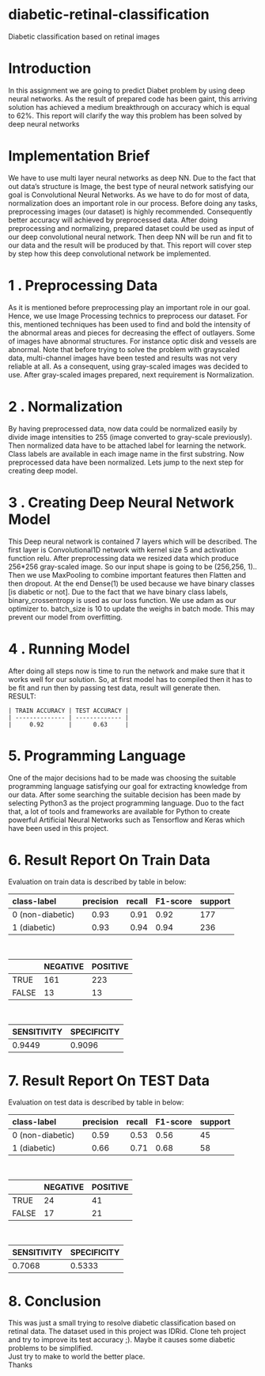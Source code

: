 # diabetic-retinal-classification
Diabetic classification based on retinal images

# Introduction
In this assignment we are going to predict Diabet problem by using deep neural networks. As the result of prepared code has been gaint, this arriving solution has achieved a medium breakthrough on accuracy which is equal to 62%. This report will clarify the way this problem has been solved by deep neural networks

# Implementation Brief
We have to use multi layer neural networks as deep NN. Due to the fact that out data’s structure is Image, the best type of neural network satisfying our goal is Convolutional Neural Networks. As we have to do for most of data, normalization does an important role in our process. Before doing any tasks, preprocessing images (our dataset) is highly recommended. Consequently better accuracy will achieved by preprocessed data. After doing preprocessing and normalizing, prepared dataset could be used as input of our deep convolutional neural network. Then deep NN will be run and fit to our data and the result will be produced by that. This report will cover step by step how this deep convolutional network be implemented.

# 1 . Preprocessing Data
As it is mentioned before preprocessing play an important role in our goal. Hence, we use Image Processing technics to preprocess our dataset. For this,  mentioned techniques has been used to find and bold the intensity of the abnormal areas and pieces for decreasing the effect of outlayers. Some of images have abnormal structures. For instance optic disk and vessels are abnormal. Note that before trying to solve the problem with grayscaled data, multi-channel images have been tested and results was not very reliable at all. As a consequent, using gray-scaled images was decided to use. After gray-scaled images prepared, next requirement is Normalization.

# 2 . Normalization
By having preprocessed data, now data could be normalized easily by divide image intensities to 255 (image converted to gray-scale previously). Then normalized data have to be attached label for learning the network. Class labels are available in each image name in the first substring. Now preprocessed data have been normalized. Lets jump to the next step for creating deep model.

# 3 . Creating Deep Neural Network Model
This Deep neural network is contained 7 layers which will be described. The first layer is Convolutional1D network with kernel size 5 and activation function relu. After preprocessing data we resized data which produce 256*256 gray-scaled image. So our input shape is going to be (256,256, 1).. Then we use MaxPooling to combine important features then Flatten and then dropout. At the end Dense(1) be used because we have binary classes [is diabetic or not]. Due to the fact that we have binary class labels, binary_crossentropy is used as our loss function. We use adam as our optimizer to. batch_size is 10 to update the weighs in batch mode. This may prevent our model from overfitting.

# 4 . Running Model
After doing all steps now is time to run the network and make sure that it works well for our solution. So, at first model has to compiled then it has to be fit and run then by passing test data, result will generate then.
</br>
RESULT:
</br>

    | TRAIN ACCURACY | TEST ACCURACY |
    | -------------- | ------------- |
    |     0.92       |      0.63     |
   
   
# 5. Programming Language
One of the major decisions had to be made was choosing the suitable programming language satisfying our goal for extracting knowledge from our data. After some searching the suitable decision has been made by selecting Python3 as the project programming language. Duo to the fact that, a lot of tools and frameworks are available for Python to create powerful Artificial Neural Networks such as Tensorflow and Keras which have been used in this project.




# 6. Result Report On Train Data
Evaluation on train data is described by table in below:

|   class-label    |   precision     |  recall |  F1-score  | support | 
| :--------------- |:---------------:| -------:| ---------- | ------- |
| 0 (non-diabetic) |      0.93       |  0.91   |    0.92    |   177   |
| 1 (diabetic)     |      0.93       |  0.94   |    0.94    |   236   |
</br>

|       | NEGATIVE | POSITIVE |
| ----- | -------- |  ------- |
| TRUE  |   161    |    223   |
| FALSE |    13    |    13    |
</br>

| SENSITIVITY | SPECIFICITY |
| ----------- | ----------- |
|    0.9449   |   0.9096    |


# 7. Result Report On TEST Data
Evaluation on test data is described by table in below:

|   class-label    |   precision     |  recall |  F1-score  | support | 
| :--------------- |:---------------:| -------:| ---------- | ------- |
| 0 (non-diabetic) |      0.59       |  0.53   |    0.56    |   45    |
| 1 (diabetic)     |      0.66       |  0.71   |    0.68    |   58    |
</br>

|       | NEGATIVE | POSITIVE |
| ----- | -------- |  ------- |
| TRUE  |    24    |    41    |
| FALSE |    17    |    21    |
</br>

| SENSITIVITY | SPECIFICITY |
| ----------- | ----------- |
|    0.7068   |   0.5333    |

# 8. Conclusion
This was just a small trying to resolve diabetic classification based on retinal data. The dataset used in this project was IDRid. Clone teh project and try to improve its test accuracy ;). Maybe it causes some diabetic problems to be simplified.
</br>
Just try to make to world the better place.</br>
Thanks
